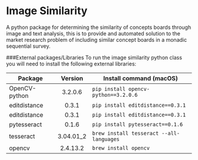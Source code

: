 # Image Similarity
A python package for determining the similarity of concepts boards through image and text analysis, this is to provide and automated solution to the market research problem of including similar concept boards in a monadic sequential survey.

###External packages/Libraries
To run the image similarity python class you will need to install the following external libraries:

|Package			|Version		| Install command (macOS)               				|
|---------------------------|:-------------------:|---------------------------------------------------------------------|
|OpenCV-python       |3.2.0.6		|`pip install opencv-python==3.2.0.6` 			|
|editdistance       	|0.3.1		|`pip install editdistance==0.3.1`				|
|editdistance       	|0.3.1		|`pip install editdistance==0.3.1`				|
|pytesseract		|0.1.6		|`pip install pytesseract==0.1.6`					|
|tesseract			|3.04.01_2	|`brew install tesseract --all-languages`			|
|opencv			|2.4.13.2		|`brew install opencv`						|

